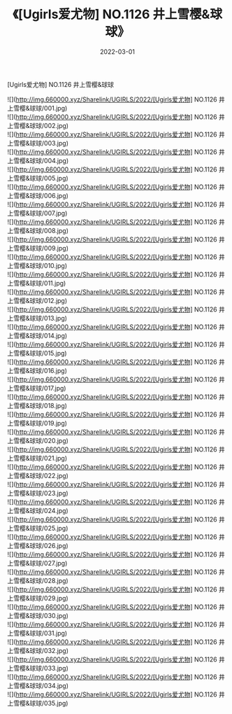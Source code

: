 ﻿---
layout: post
title:  《[Ugirls爱尤物] NO.1126 井上雪樱&球球》
date:   2022-03-01
img: http://img.660000.xyz/Sharelink/UGIRLS/2022/[Ugirls爱尤物] NO.1126 井上雪樱&球球/000.jpg
categories: [美女, 清纯, 唯美]
---

[Ugirls爱尤物] NO.1126 井上雪樱&球球

 ![](http://img.660000.xyz/Sharelink/UGIRLS/2022/[Ugirls爱尤物] NO.1126 井上雪樱&球球/001.jpg) <br>![](http://img.660000.xyz/Sharelink/UGIRLS/2022/[Ugirls爱尤物] NO.1126 井上雪樱&球球/002.jpg) <br>![](http://img.660000.xyz/Sharelink/UGIRLS/2022/[Ugirls爱尤物] NO.1126 井上雪樱&球球/003.jpg) <br>![](http://img.660000.xyz/Sharelink/UGIRLS/2022/[Ugirls爱尤物] NO.1126 井上雪樱&球球/004.jpg) <br>![](http://img.660000.xyz/Sharelink/UGIRLS/2022/[Ugirls爱尤物] NO.1126 井上雪樱&球球/005.jpg) <br>![](http://img.660000.xyz/Sharelink/UGIRLS/2022/[Ugirls爱尤物] NO.1126 井上雪樱&球球/006.jpg) <br>![](http://img.660000.xyz/Sharelink/UGIRLS/2022/[Ugirls爱尤物] NO.1126 井上雪樱&球球/007.jpg) <br>![](http://img.660000.xyz/Sharelink/UGIRLS/2022/[Ugirls爱尤物] NO.1126 井上雪樱&球球/008.jpg) <br>![](http://img.660000.xyz/Sharelink/UGIRLS/2022/[Ugirls爱尤物] NO.1126 井上雪樱&球球/009.jpg) <br>![](http://img.660000.xyz/Sharelink/UGIRLS/2022/[Ugirls爱尤物] NO.1126 井上雪樱&球球/010.jpg) <br>![](http://img.660000.xyz/Sharelink/UGIRLS/2022/[Ugirls爱尤物] NO.1126 井上雪樱&球球/011.jpg) <br>![](http://img.660000.xyz/Sharelink/UGIRLS/2022/[Ugirls爱尤物] NO.1126 井上雪樱&球球/012.jpg) <br>![](http://img.660000.xyz/Sharelink/UGIRLS/2022/[Ugirls爱尤物] NO.1126 井上雪樱&球球/013.jpg) <br>![](http://img.660000.xyz/Sharelink/UGIRLS/2022/[Ugirls爱尤物] NO.1126 井上雪樱&球球/014.jpg) <br>![](http://img.660000.xyz/Sharelink/UGIRLS/2022/[Ugirls爱尤物] NO.1126 井上雪樱&球球/015.jpg) <br>![](http://img.660000.xyz/Sharelink/UGIRLS/2022/[Ugirls爱尤物] NO.1126 井上雪樱&球球/016.jpg) <br>![](http://img.660000.xyz/Sharelink/UGIRLS/2022/[Ugirls爱尤物] NO.1126 井上雪樱&球球/017.jpg) <br>![](http://img.660000.xyz/Sharelink/UGIRLS/2022/[Ugirls爱尤物] NO.1126 井上雪樱&球球/018.jpg) <br>![](http://img.660000.xyz/Sharelink/UGIRLS/2022/[Ugirls爱尤物] NO.1126 井上雪樱&球球/019.jpg) <br>![](http://img.660000.xyz/Sharelink/UGIRLS/2022/[Ugirls爱尤物] NO.1126 井上雪樱&球球/020.jpg) <br>![](http://img.660000.xyz/Sharelink/UGIRLS/2022/[Ugirls爱尤物] NO.1126 井上雪樱&球球/021.jpg) <br>![](http://img.660000.xyz/Sharelink/UGIRLS/2022/[Ugirls爱尤物] NO.1126 井上雪樱&球球/022.jpg) <br>![](http://img.660000.xyz/Sharelink/UGIRLS/2022/[Ugirls爱尤物] NO.1126 井上雪樱&球球/023.jpg) <br>![](http://img.660000.xyz/Sharelink/UGIRLS/2022/[Ugirls爱尤物] NO.1126 井上雪樱&球球/024.jpg) <br>![](http://img.660000.xyz/Sharelink/UGIRLS/2022/[Ugirls爱尤物] NO.1126 井上雪樱&球球/025.jpg) <br>![](http://img.660000.xyz/Sharelink/UGIRLS/2022/[Ugirls爱尤物] NO.1126 井上雪樱&球球/026.jpg) <br>![](http://img.660000.xyz/Sharelink/UGIRLS/2022/[Ugirls爱尤物] NO.1126 井上雪樱&球球/027.jpg) <br>![](http://img.660000.xyz/Sharelink/UGIRLS/2022/[Ugirls爱尤物] NO.1126 井上雪樱&球球/028.jpg) <br>![](http://img.660000.xyz/Sharelink/UGIRLS/2022/[Ugirls爱尤物] NO.1126 井上雪樱&球球/029.jpg) <br>![](http://img.660000.xyz/Sharelink/UGIRLS/2022/[Ugirls爱尤物] NO.1126 井上雪樱&球球/030.jpg) <br>![](http://img.660000.xyz/Sharelink/UGIRLS/2022/[Ugirls爱尤物] NO.1126 井上雪樱&球球/031.jpg) <br>![](http://img.660000.xyz/Sharelink/UGIRLS/2022/[Ugirls爱尤物] NO.1126 井上雪樱&球球/032.jpg) <br>![](http://img.660000.xyz/Sharelink/UGIRLS/2022/[Ugirls爱尤物] NO.1126 井上雪樱&球球/033.jpg) <br>![](http://img.660000.xyz/Sharelink/UGIRLS/2022/[Ugirls爱尤物] NO.1126 井上雪樱&球球/034.jpg) <br>![](http://img.660000.xyz/Sharelink/UGIRLS/2022/[Ugirls爱尤物] NO.1126 井上雪樱&球球/035.jpg) <br>